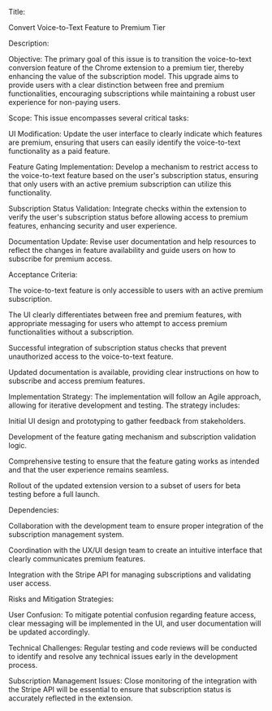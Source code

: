 Title:

Convert Voice-to-Text Feature to Premium Tier

Description:

Objective:
The primary goal of this issue is to transition the voice-to-text conversion feature of the Chrome extension to a premium tier, thereby enhancing the value of the subscription model. This upgrade aims to provide users with a clear distinction between free and premium functionalities, encouraging subscriptions while maintaining a robust user experience for non-paying users.

Scope:
This issue encompasses several critical tasks:

UI Modification: Update the user interface to clearly indicate which features are premium, ensuring that users can easily identify the voice-to-text functionality as a paid feature.

Feature Gating Implementation: Develop a mechanism to restrict access to the voice-to-text feature based on the user's subscription status, ensuring that only users with an active premium subscription can utilize this functionality.

Subscription Status Validation: Integrate checks within the extension to verify the user's subscription status before allowing access to premium features, enhancing security and user experience.

Documentation Update: Revise user documentation and help resources to reflect the changes in feature availability and guide users on how to subscribe for premium access.

Acceptance Criteria:

The voice-to-text feature is only accessible to users with an active premium subscription.

The UI clearly differentiates between free and premium features, with appropriate messaging for users who attempt to access premium functionalities without a subscription.

Successful integration of subscription status checks that prevent unauthorized access to the voice-to-text feature.

Updated documentation is available, providing clear instructions on how to subscribe and access premium features.

Implementation Strategy:
The implementation will follow an Agile approach, allowing for iterative development and testing. The strategy includes:

Initial UI design and prototyping to gather feedback from stakeholders.

Development of the feature gating mechanism and subscription validation logic.

Comprehensive testing to ensure that the feature gating works as intended and that the user experience remains seamless.

Rollout of the updated extension version to a subset of users for beta testing before a full launch.

Dependencies:

Collaboration with the development team to ensure proper integration of the subscription management system.

Coordination with the UX/UI design team to create an intuitive interface that clearly communicates premium features.

Integration with the Stripe API for managing subscriptions and validating user access.

Risks and Mitigation Strategies:

User Confusion: To mitigate potential confusion regarding feature access, clear messaging will be implemented in the UI, and user documentation will be updated accordingly.

Technical Challenges: Regular testing and code reviews will be conducted to identify and resolve any technical issues early in the development process.

Subscription Management Issues: Close monitoring of the integration with the Stripe API will be essential to ensure that subscription status is accurately reflected in the extension.